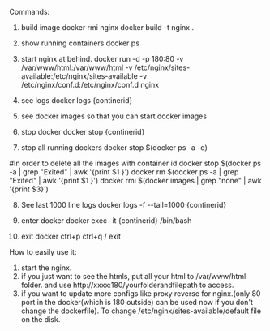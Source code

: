 Commands:
1. build image
docker rmi nginx
docker build -t nginx .

2. show running containers
docker ps

3. start nginx at behind.
docker run -d -p 180:80 -v /var/www/html:/var/www/html -v /etc/nginx/sites-available:/etc/nginx/sites-available -v /etc/nginx/conf.d:/etc/nginx/conf.d nginx


4. see logs
docker logs {continerid}

5. see docker images so that you can start
docker images

6. stop docker
docker stop {continerid}

7. stop all running dockers
docker stop $(docker ps -a -q)

#In order to delete all the images with container id <None>
docker stop $(docker ps -a | grep "Exited" | awk '{print $1 }')
docker rm $(docker ps -a | grep "Exited" | awk '{print $1 }')
docker rmi $(docker images | grep "none" | awk '{print $3}')

8. See last 1000 line logs
docker logs -f --tail=1000 {continerid}

9. enter docker
docker exec -it {continerid} /bin/bash

10. exit docker
ctrl+p ctrl+q / exit

How to easily use it:
1. start the nginx.
2. if you just want to see the htmls, put all your html to /var/www/html folder. and use http://xxxx:180/yourfolderandfilepath to access.
3. if you want to update more configs like proxy reverse for nginx.(only 80 port in the docker(which is 180 outside) can be used now if you don't change the dockerfile). To change /etc/nginx/sites-available/default file on the disk.

